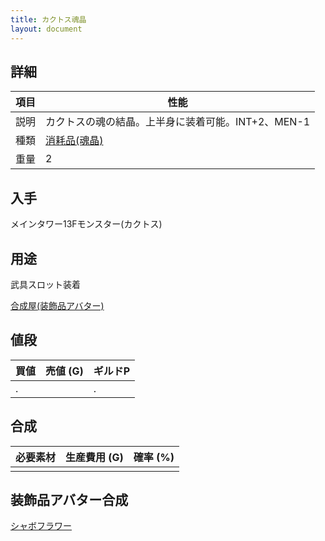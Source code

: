 ```yaml
---
title: カクトス魂晶
layout: document
---
```

## 詳細

|項目|性能|
|---|---|
|説明|カクトスの魂の結晶。上半身に装着可能。INT+2、MEN-1|
|種類|[消耗品(魂晶)](消耗品(魂晶))|
|重量|2|

## 入手

メインタワー13Fモンスター(カクトス)

## 用途

武具スロット装着

[合成屋(装飾品アバター)](合成屋(装飾品アバター))

## 値段

|買値|売値 (G)|ギルドP|
|---|---|---|
|.||.|

## 合成

|必要素材|生産費用 (G)|確率 (%)|
|---|---|---|
||||

## 装飾品アバター合成

[シャボフラワー](シャボフラワー)
